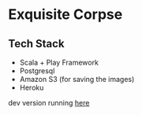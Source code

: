Exquisite Corpse
================

Tech Stack
----------
 * Scala + Play Framework
 * Postgresql
 * Amazon S3 (for saving the images)
 * Heroku

dev version running [here](http://rocky-plains-6210.herokuapp.com/)